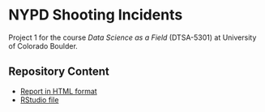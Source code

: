 # NYPD Shooting Incidents
Project 1 for the course *Data Science as a Field* (DTSA-5301) at University of Colorado Boulder.

## Repository Content
* [Report in HTML format](https://olaklingberg.github.io/NYPD-Shooting-Study/NYPD_Shootings.html)
* [RStudio file](https://github.com/OlaKlingberg/NYPD-Shooting-Study/blob/main/NYPD_Shootings.Rmd)
